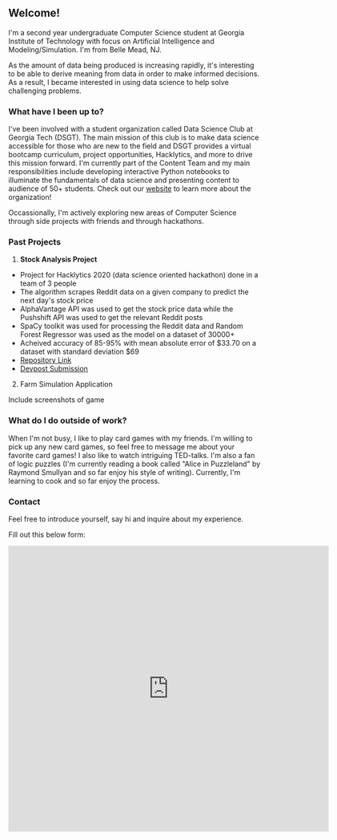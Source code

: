## Welcome!

I'm a second year undergraduate Computer Science student at Georgia Institute of Technology with focus on Artificial Intelligence and Modeling/Simulation. I'm from Belle Mead, NJ. 

As the amount of data being produced is increasing rapidly, it's interesting to be able to derive meaning from data in order to make informed decisions. As a result, I became interested in using data science to help solve challenging problems. 

### What have I been up to?

I've been involved with a student organization called Data Science Club at Georgia Tech (DSGT). The main mission of this club is to make data science accessible for those who are new to the field and DSGT provides a virtual bootcamp curriculum, project opportunities, Hacklytics, and more to drive this mission forward. I'm currently part of the Content Team and my main responsibilities include developing interactive Python notebooks to illuminate the fundamentals of data science and presenting content to audience of 50+ students. Check out our [website](https://datasciencegt.org/) to learn more about the organization!

Occassionally, I'm actively exploring new areas of Computer Science through side projects with friends and through hackathons.


### Past Projects
1. **Stock Analysis Project**
- Project for Hacklytics 2020 (data science oriented hackathon) done in a team of 3 people
- The algorithm scrapes Reddit data on a given company to predict the next day's stock price
- AlphaVantage API was used to get the stock price data while the Pushshift API was used to get the relevant Reddit posts
- SpaCy toolkit was used for processing the Reddit data and Random Forest Regressor was used as the model on a dataset of 30000+
- Acheived accuracy of 85-95% with mean absolute error of $33.70 on a dataset with standard deviation $69
- [Repository Link](https://github.com/dakshthemaker/Stonks)
- [Devpost Submission](https://devpost.com/software/stonks-i431j0)
2. Farm Simulation Application

Include screenshots of game

### What do I do outside of work?

When I'm not busy, I like to play card games with my friends. I'm willing to pick up any new card games, so feel free to message me about your favorite card games! I also like to watch intriguing TED-talks. I'm also a fan of logic puzzles (I'm currently reading a book called "Alice in Puzzleland" by Raymond Smullyan and so far enjoy his style of writing). Currently, I'm learning to cook and so far enjoy the process.

### Contact

Feel free to introduce yourself, say hi and inquire about my experience.

Fill out this below form: 

<iframe src="https://docs.google.com/forms/d/e/1FAIpQLSfaaqTu-Xtly1IsYoRZmcgRAmGTV-DnUM-WQj3dl3FhHfJIPA/viewform?embedded=true" width="640" height="570" frameborder="0" marginheight="0" marginwidth="0">Loading…</iframe>
